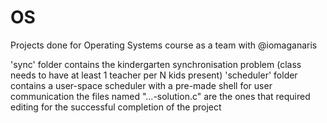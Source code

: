 # OS
Projects done for Operating Systems course as a team with @iomaganaris

'sync' folder contains the kindergarten synchronisation problem (class needs to have at least 1 teacher per N kids present)
'scheduler' folder contains a user-space scheduler with a pre-made shell for user communication
the files named "...-solution.c" are the ones that required editing for the successful completion of the project
